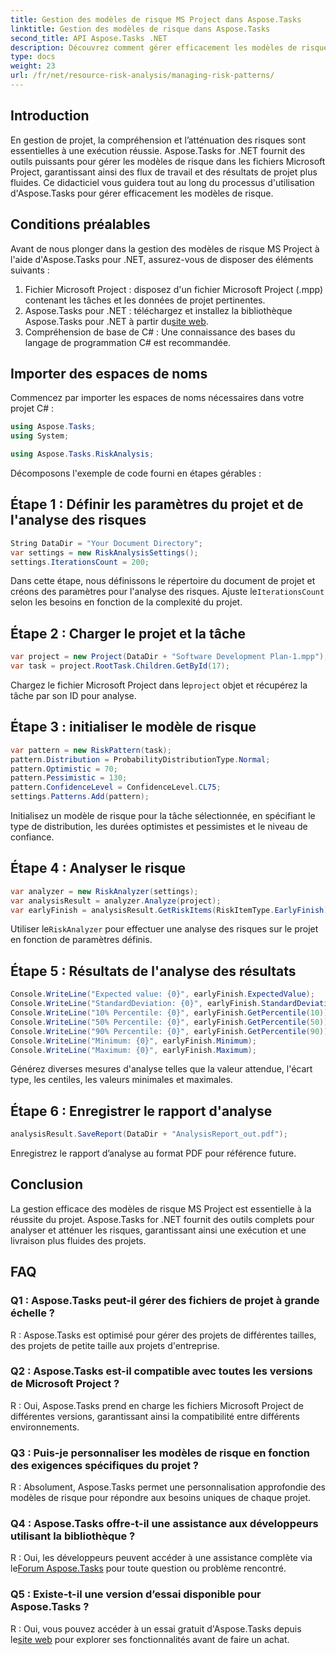 ```yaml
---
title: Gestion des modèles de risque MS Project dans Aspose.Tasks
linktitle: Gestion des modèles de risque dans Aspose.Tasks
second_title: API Aspose.Tasks .NET
description: Découvrez comment gérer efficacement les modèles de risque dans les fichiers Microsoft Project à l'aide d'Aspose.Tasks pour .NET. Améliorez les résultats des projets grâce à de puissants outils d’analyse des risques.
type: docs
weight: 23
url: /fr/net/resource-risk-analysis/managing-risk-patterns/
---
```

## Introduction
En gestion de projet, la compréhension et l’atténuation des risques sont essentielles à une exécution réussie. Aspose.Tasks for .NET fournit des outils puissants pour gérer les modèles de risque dans les fichiers Microsoft Project, garantissant ainsi des flux de travail et des résultats de projet plus fluides. Ce didacticiel vous guidera tout au long du processus d'utilisation d'Aspose.Tasks pour gérer efficacement les modèles de risque.

## Conditions préalables

Avant de nous plonger dans la gestion des modèles de risque MS Project à l'aide d'Aspose.Tasks pour .NET, assurez-vous de disposer des éléments suivants :

1. Fichier Microsoft Project : disposez d'un fichier Microsoft Project (.mpp) contenant les tâches et les données de projet pertinentes.
2.  Aspose.Tasks pour .NET : téléchargez et installez la bibliothèque Aspose.Tasks pour .NET à partir du[site web](https://releases.aspose.com/tasks/net/).
3. Compréhension de base de C# : Une connaissance des bases du langage de programmation C# est recommandée.

## Importer des espaces de noms

Commencez par importer les espaces de noms nécessaires dans votre projet C# :

```csharp
using Aspose.Tasks;
using System;

using Aspose.Tasks.RiskAnalysis;
```

Décomposons l'exemple de code fourni en étapes gérables :

## Étape 1 : Définir les paramètres du projet et de l'analyse des risques

```csharp
String DataDir = "Your Document Directory";
var settings = new RiskAnalysisSettings();
settings.IterationsCount = 200;
```

Dans cette étape, nous définissons le répertoire du document de projet et créons des paramètres pour l'analyse des risques. Ajuste le`IterationsCount` selon les besoins en fonction de la complexité du projet.

## Étape 2 : Charger le projet et la tâche

```csharp
var project = new Project(DataDir + "Software Development Plan-1.mpp");
var task = project.RootTask.Children.GetById(17);
```

 Chargez le fichier Microsoft Project dans le`project` objet et récupérez la tâche par son ID pour analyse.

## Étape 3 : initialiser le modèle de risque

```csharp
var pattern = new RiskPattern(task);
pattern.Distribution = ProbabilityDistributionType.Normal;
pattern.Optimistic = 70;
pattern.Pessimistic = 130;
pattern.ConfidenceLevel = ConfidenceLevel.CL75;
settings.Patterns.Add(pattern);
```

Initialisez un modèle de risque pour la tâche sélectionnée, en spécifiant le type de distribution, les durées optimistes et pessimistes et le niveau de confiance.

## Étape 4 : Analyser le risque

```csharp
var analyzer = new RiskAnalyzer(settings);
var analysisResult = analyzer.Analyze(project);
var earlyFinish = analysisResult.GetRiskItems(RiskItemType.EarlyFinish).Get(project.RootTask);
```

 Utiliser le`RiskAnalyzer` pour effectuer une analyse des risques sur le projet en fonction de paramètres définis.

## Étape 5 : Résultats de l'analyse des résultats

```csharp
Console.WriteLine("Expected value: {0}", earlyFinish.ExpectedValue);
Console.WriteLine("StandardDeviation: {0}", earlyFinish.StandardDeviation);
Console.WriteLine("10% Percentile: {0}", earlyFinish.GetPercentile(10));
Console.WriteLine("50% Percentile: {0}", earlyFinish.GetPercentile(50));
Console.WriteLine("90% Percentile: {0}", earlyFinish.GetPercentile(90));
Console.WriteLine("Minimum: {0}", earlyFinish.Minimum);
Console.WriteLine("Maximum: {0}", earlyFinish.Maximum);
```

Générez diverses mesures d'analyse telles que la valeur attendue, l'écart type, les centiles, les valeurs minimales et maximales.

## Étape 6 : Enregistrer le rapport d'analyse

```csharp
analysisResult.SaveReport(DataDir + "AnalysisReport_out.pdf");
```

Enregistrez le rapport d’analyse au format PDF pour référence future.

## Conclusion

La gestion efficace des modèles de risque MS Project est essentielle à la réussite du projet. Aspose.Tasks for .NET fournit des outils complets pour analyser et atténuer les risques, garantissant ainsi une exécution et une livraison plus fluides des projets.

## FAQ

### Q1 : Aspose.Tasks peut-il gérer des fichiers de projet à grande échelle ?

R : Aspose.Tasks est optimisé pour gérer des projets de différentes tailles, des projets de petite taille aux projets d'entreprise.

### Q2 : Aspose.Tasks est-il compatible avec toutes les versions de Microsoft Project ?

R : Oui, Aspose.Tasks prend en charge les fichiers Microsoft Project de différentes versions, garantissant ainsi la compatibilité entre différents environnements.

### Q3 : Puis-je personnaliser les modèles de risque en fonction des exigences spécifiques du projet ?

R : Absolument, Aspose.Tasks permet une personnalisation approfondie des modèles de risque pour répondre aux besoins uniques de chaque projet.

### Q4 : Aspose.Tasks offre-t-il une assistance aux développeurs utilisant la bibliothèque ?

 R : Oui, les développeurs peuvent accéder à une assistance complète via le[Forum Aspose.Tasks](https://forum.aspose.com/c/tasks/15) pour toute question ou problème rencontré.

### Q5 : Existe-t-il une version d’essai disponible pour Aspose.Tasks ?

 R : Oui, vous pouvez accéder à un essai gratuit d'Aspose.Tasks depuis le[site web](https://releases.aspose.com/) pour explorer ses fonctionnalités avant de faire un achat.